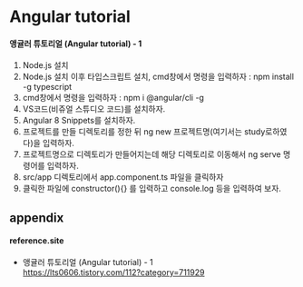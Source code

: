 # Angular tutorial

#### 앵귤러 튜토리얼 (Angular tutorial) - 1
1. Node.js 설치
2. Node.js 설치 이후 타입스크립트 설치, cmd창에서 명령을 입력하자 : npm install -g typescript
3. cmd창에서 명령을 입력하자 : npm i @angular/cli -g
4. VS코드(비쥬얼 스튜디오 코드)를 설치하자.
5. Angular 8 Snippets를 설치하자.
6. 프로젝트를 만들 디렉토리를 정한 뒤 ng new 프로젝트명(여기서는 study로하였다)을 입력하자.
7. 프로젝트명으로 디렉토리가 만들어지는데 해당 디렉토리로 이동해서 ng serve 명령어를 입력하자.
8. src/app 디렉토리에서 app.component.ts 파일을 클릭하자
9. 클릭한 파일에 constructor(){} 를 입력하고 console.log 등을 입력하여 보자.

## appendix

#### reference.site

* 앵귤러 튜토리얼 (Angular tutorial) - 1  
https://lts0606.tistory.com/112?category=711929  

